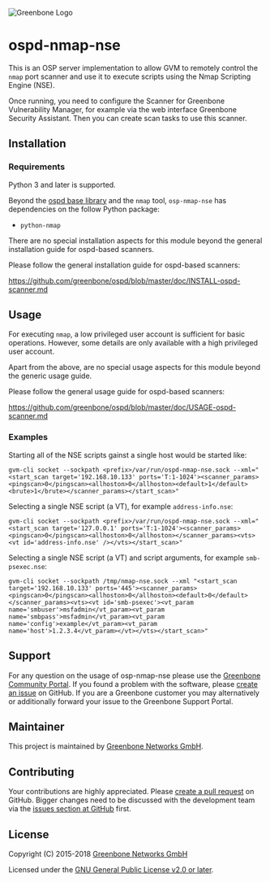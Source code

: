 ![Greenbone Logo](https://www.greenbone.net/wp-content/uploads/gb_logo_resilience_horizontal.png)

# ospd-nmap-nse

This is an OSP server implementation to allow GVM to remotely control
the `nmap` port scanner and use it to execute scripts using the Nmap Scripting
Engine (NSE).

Once running, you need to configure the Scanner for Greenbone Vulnerability
Manager, for example via the web interface Greenbone Security Assistant.
Then you can create scan tasks to use this scanner.

## Installation

### Requirements

Python 3 and later is supported.

Beyond the [ospd base library](https://github.com/greenbone/ospd) and the
`nmap` tool, `osp-nmap-nse` has dependencies on the follow Python package:

- `python-nmap`

There are no special installation aspects for this module beyond the general
installation guide for ospd-based scanners.

Please follow the general installation guide for ospd-based scanners:

  <https://github.com/greenbone/ospd/blob/master/doc/INSTALL-ospd-scanner.md>

## Usage

For executing `nmap`, a low privileged user account is sufficient for basic
operations. However, some details are only available with a high privileged
user account.

Apart from the above, are no special usage aspects for this module beyond the
generic usage guide.

Please follow the general usage guide for ospd-based scanners:

  <https://github.com/greenbone/ospd/blob/master/doc/USAGE-ospd-scanner.md>

### Examples

Starting all of the NSE scripts gainst a single host would be started like:

    gvm-cli socket --sockpath <prefix>/var/run/ospd-nmap-nse.sock --xml="<start_scan target='192.168.10.133' ports='T:1-1024'><scanner_params><pingscan>0</pingscan><allhoston>0</allhoston><default>1</default><brute>1</brute></scanner_params></start_scan>"

Selecting a single NSE script (a VT), for example `address-info.nse`:

    gvm-cli socket --sockpath <prefix>/var/run/ospd-nmap-nse.sock --xml="<start_scan target='127.0.0.1' ports='T:1-1024'><scanner_params><pingscan>0</pingscan><allhoston>0</allhoston></scanner_params><vts><vt id='address-info.nse' /></vts></start_scan>"

Selecting a single NSE script (a VT) and script arguments, for example
`smb-psexec.nse`:

    gvm-cli socket --sockpath /tmp/nmap-nse.sock --xml "<start_scan target='192.168.10.133' ports='445'><scanner_params><pingscan>0</pingscan><allhoston>0</allhoston><default>0</default></scanner_params><vts><vt id='smb-psexec'><vt_param name='smbuser'>msfadmin</vt_param><vt_param name='smbpass'>msfadmin</vt_param><vt_param name='config'>example</vt_param><vt_param name='host'>1.2.3.4</vt_param></vt></vts></start_scan>"

## Support

For any question on the usage of osp-nmap-nse please use the [Greenbone
Community Portal](https://community.greenbone.net/c/gse). If you found a
problem with the software, please [create an
issue](https://github.com/greenbone/osp-nmap-nse/issues) on GitHub. If you are
a Greenbone customer you may alternatively or additionally forward your issue
to the Greenbone Support Portal.

## Maintainer

This project is maintained by [Greenbone Networks
GmbH](https://www.greenbone.net/).

## Contributing

Your contributions are highly appreciated. Please [create a pull
request](https://github.com/greenbone/osp-nmap-nse/pulls) on GitHub. Bigger
changes need to be discussed with the development team via the [issues section
at GitHub](https://github.com/greenbone/osp-nmap-nse/issues) first.

## License

Copyright (C) 2015-2018 [Greenbone Networks GmbH](https://www.greenbone.net/)

Licensed under the [GNU General Public License v2.0 or later](COPYING).
